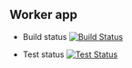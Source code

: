 ## Worker app

* Build status
[![Build Status](http://34.72.229.215:8080/buildStatus/icon?job=worker-build&subject=Build&color=blue)](http://34.72.229.215:8080/job/worker-build/)

* Test status
[![Test Status](http://34.72.229.215:8080/buildStatus/icon?job=worker-test&subject=UnitTest)](http://34.72.229.215:8080/job/worker-test/)
